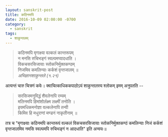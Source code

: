 ```yaml
---
layout: sanskrit-post
title: कठिनमपि
date: 2016-10-09 02:00:00 -0700
category:
  - sanskrit
tags:
  - शाकुन्तलम्
---
```


> कठिनमपि मृगाक्ष्या वल्कलं कान्तरूपम्  
> न मनसि रुचिभङ्गं स्वल्पमप्यादधाति ।  
> विकचसरसिजायाः स्तोकनिर्मुक्तकण्ठम्  
> निजमिव कमलिन्याः कर्कशं वृन्तजालम् ॥  
> <cite>अभिज्ञानशाकुन्तले (१.२१) </cite>
<!--more-->

अत्यन्तं चारु चित्रणं कवेः। क्वाचित्काधिककपाठोऽयं शाकुन्तलस्य श्लोकम् इमम् अनुपतति --

> सरसिजमनुविद्धं शैवलेनापि रम्यम्   
> मलिनमपि हिमांशोर्लक्ष्म लक्ष्मीं तनोति ।  
> इयमधिकमनोज्ञा वल्कलेनापि तन्वी  
> किमिव हि मधुराणां मण्डनं नाकृतीनाम् ॥

तत्र च "मृगाक्ष्याः कठिनमपि कान्तरूपं वल्कलं विकचसरसिजायाः स्तोकनिर्मुक्तकण्ठं
कमलिन्याः निजं कर्कशं वृन्तजालमिव नमसि स्वल्पमपि रुचिभङ्गं न आदधाति" इति अन्वयः॥
